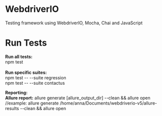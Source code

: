 # WebdriverIO
Testing framework using WebdriverIO, Mocha, Chai and JavaScript

# Run Tests
<b>Run all tests:</b> <br>
npm test <br><br> 
<b>Run specific suites:</b> <br>
npm test -- --suite regression <br>
npm test -- --suite contactus <br>

<b>Reporting:</b>
<br>
<b>Allure report:</b> allure generate [allure_output_dir] --clean && allure open <br>
//example: allure generate /home/anna/Documents/webdriverio-v5/allure-results --clean && allure open



